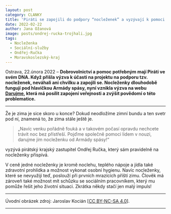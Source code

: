 ```yaml
---
layout: post
category: CLANKY
title: 'Piráti se zapojili do podpory “nocleženek” a vyzývají k pomoci lidem v nouzi'
date: 2022-02-22
author: Jana Ožanová
image: posts/ondrej-rucka-trojhali.jpg
tags:						
  - Nocleženka
  - Sociální-služby
  - Ondřej-Ručka
  - Moravskoslezský-kraj
---
```


Ostrava, 22.února 2022 – **Dobrovolnictví a pomoc potřebným mají Piráti ve svém DNA. Když přišla výzva k účasti na projektu na podporu tzv. nocleženek, neváhali ani chvilku a zapojili se. Nocleženky dlouhodobě fungují pod hlavičkou Armády spásy, nyní vznikla výzva na webu [ Darujme](https://www.darujme.cz/vyzva/1202881?fbclid=IwAR1Vx4ey6kxQUn6Lx2zmMbTycQmKC3lNMUg5QgdOAIKEyq5TIu6WdMbPAkQ#vyzva "darujme.cz"), která má posílit zapojení veřejnosti a zvýšit povědomí o této problematice.**

<hr />

Že je zima je sice skoro u konce? Dokud neodložíme zimní bundu a ten svetr pod ní, znamená to, že zima stále ještě je.

> „Navíc venku pořádně fouká a v takovém počasí opravdu nechcete trávit noc bez přístřeší. Pojďme společně pomoci lidem v nouzi, darujme jim nocleženku od Armády spásy!“

vyzývá pirátský krajský zastupitel Ondřej Ručka, který sám pravidelně na nocleženky přispívá.

V ceně jedné nocleženky je kromě noclehu, teplého nápoje a jídla také zdravotní prohlídka a možnost vykonat osobní hygienu. Navíc nocleženky, které se nevyužijí teď, poslouží při prvních mrazících příští zimu. Člověk má zároveň také možnost mít schůzku se sociálním pracovníkem, který mu pomůže řešit jeho životní situaci. Zkrátka někdy stačí jen malý impuls!

---
Úvodní obrázek zdroj: Jaroslav Kocián \[[CC BY-NC-SA 4.0](https://creativecommons.org/licenses/by-nc-sa/4.0/deed.cs)\].

- - -
